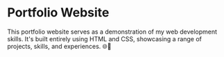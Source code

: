 # Portfolio Website
This portfolio website serves as a demonstration of my web development skills. It's built entirely using HTML and CSS, showcasing a range of projects, skills, and experiences. 🌐💼
